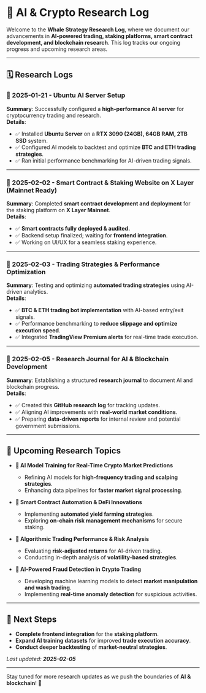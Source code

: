 # 📜 AI & Crypto Research Log

Welcome to the **Whale Strategy Research Log**, where we document our advancements in **AI-powered trading, staking platforms, smart contract development, and blockchain research**. This log tracks our ongoing progress and upcoming research areas.

---

## 🗓️ Research Logs

### **📅 2025-01-21 - Ubuntu AI Server Setup**
**Summary**: Successfully configured a **high-performance AI server** for cryptocurrency trading and research.  
**Details**:
- ✅ Installed **Ubuntu Server** on a **RTX 3090 (24GB), 64GB RAM, 2TB SSD** system.
- ✅ Configured AI models to backtest and optimize **BTC and ETH trading strategies**.
- ✅ Ran initial performance benchmarking for AI-driven trading signals.

---

### **📅 2025-02-02 - Smart Contract & Staking Website on X Layer (Mainnet Ready)**
**Summary**: Completed **smart contract development and deployment** for the staking platform on **X Layer Mainnet**.  
**Details**:
- ✅ **Smart contracts fully deployed & audited.**
- ✅ Backend setup finalized; waiting for **frontend integration**.
- ✅ Working on UI/UX for a seamless staking experience.

---

### **📅 2025-02-03 - Trading Strategies & Performance Optimization**
**Summary**: Testing and optimizing **automated trading strategies** using AI-driven analytics.  
**Details**:
- ✅ **BTC & ETH trading bot implementation** with AI-based entry/exit signals.
- ✅ Performance benchmarking to **reduce slippage and optimize execution speed**.
- ✅ Integrated **TradingView Premium alerts** for real-time trade execution.

---

### **📅 2025-02-05 - Research Journal for AI & Blockchain Development**
**Summary**: Establishing a structured **research journal** to document AI and blockchain progress.  
**Details**:
- ✅ Created this **GitHub research log** for tracking updates.
- ✅ Aligning AI improvements with **real-world market conditions**.
- ✅ Preparing **data-driven reports** for internal review and potential government submissions.

---

## 🔬 **Upcoming Research Topics**
- **🔹 AI Model Training for Real-Time Crypto Market Predictions**
  - Refining AI models for **high-frequency trading and scalping strategies**.
  - Enhancing data pipelines for **faster market signal processing**.
  
- **🔹 Smart Contract Automation & DeFi Innovations**
  - Implementing **automated yield farming strategies**.
  - Exploring **on-chain risk management mechanisms** for secure staking.

- **🔹 Algorithmic Trading Performance & Risk Analysis**
  - Evaluating **risk-adjusted returns** for AI-driven trading.
  - Conducting in-depth analysis of **volatility-based strategies**.

- **🔹 AI-Powered Fraud Detection in Crypto Trading**
  - Developing machine learning models to detect **market manipulation and wash trading**.
  - Implementing **real-time anomaly detection** for suspicious activities.

---

## 🔄 **Next Steps**
- **Complete frontend integration** for the **staking platform**.
- **Expand AI training datasets** for improved **trade execution accuracy**.
- **Conduct deeper backtesting** of **market-neutral strategies**.

_Last updated: **2025-02-05**_

---

Stay tuned for more research updates as we push the boundaries of **AI & blockchain**! 🚀

